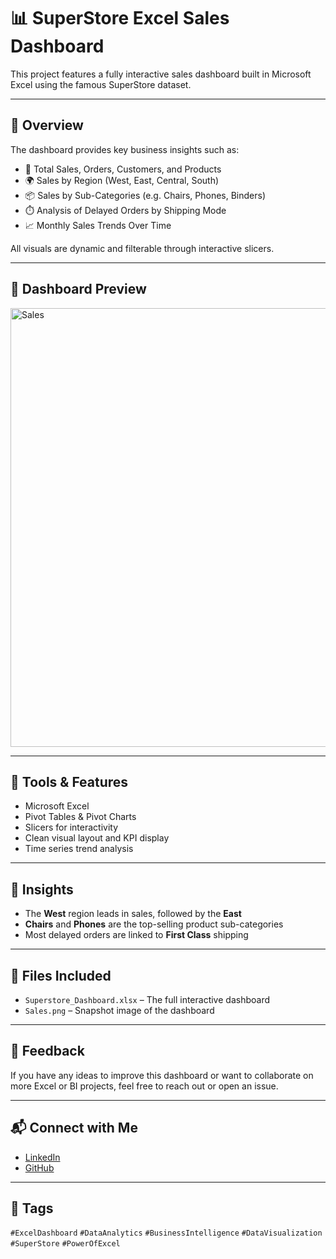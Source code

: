 # 📊 SuperStore Excel Sales Dashboard

This project features a fully interactive sales dashboard built in Microsoft Excel using the famous SuperStore dataset.

---

## 🚀 Overview

The dashboard provides key business insights such as:

- 🛒 Total Sales, Orders, Customers, and Products
- 🌍 Sales by Region (West, East, Central, South)
- 📦 Sales by Sub-Categories (e.g. Chairs, Phones, Binders)
- ⏱️ Analysis of Delayed Orders by Shipping Mode
- 📈 Monthly Sales Trends Over Time

All visuals are dynamic and filterable through interactive slicers.

---

## 📸 Dashboard Preview

<img width="1612" height="702" alt="Sales" src="https://github.com/user-attachments/assets/f47c07cf-cc68-401c-8cff-34f72041b195" />


---

## 🧰 Tools & Features

- Microsoft Excel
- Pivot Tables & Pivot Charts
- Slicers for interactivity
- Clean visual layout and KPI display
- Time series trend analysis

---

## 🧠 Insights

- The **West** region leads in sales, followed by the **East**
- **Chairs** and **Phones** are the top-selling product sub-categories
- Most delayed orders are linked to **First Class** shipping

---

## 📂 Files Included

- `Superstore_Dashboard.xlsx` – The full interactive dashboard
- `Sales.png` – Snapshot image of the dashboard

---

## 🤝 Feedback

If you have any ideas to improve this dashboard or want to collaborate on more Excel or BI projects, feel free to reach out or open an issue.

---

## 📬 Connect with Me

- [LinkedIn](https://www.linkedin.com/in/yourprofile)
- [GitHub](https://github.com/yourusername)

---

## 🔖 Tags

`#ExcelDashboard` `#DataAnalytics` `#BusinessIntelligence` `#DataVisualization` `#SuperStore` `#PowerOfExcel`

